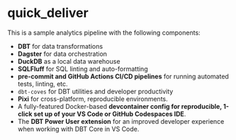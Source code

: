 # quick_deliver

This is a sample analytics pipeline with the following components:

- **DBT** for data transformations
- **Dagster** for data orchestration
- **DuckDB** as a local data warehouse
- **SQLFluff** for SQL linting and auto-formatting
- **pre-commit and GitHub Actions CI/CD pipelines** for running automated tests, linting, etc.
- `dbt-coves` for DBT utilities and developer productivity
- **Pixi** for cross-platform, reproducible environments.
- A fully-featured Docker-based **devcontainer config for reproducible, 1-click set up of your VS Code or GitHub Codespaces IDE**.
- The **DBT Power User extension** for an improved developer experience when working with DBT Core in VS Code.
